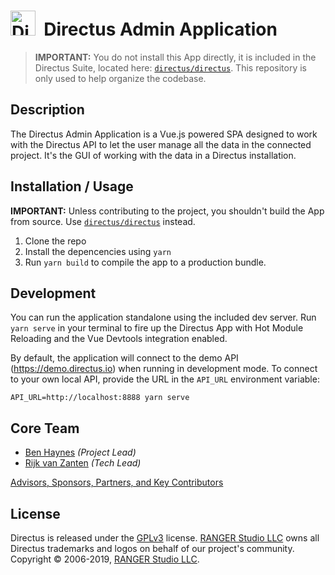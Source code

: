 <h1>
  <img src="https://user-images.githubusercontent.com/522079/43096167-3a1b1118-8e86-11e8-9fb2-7b4e3b1368bc.png" width="40" alt="Directus Logo"/>&nbsp;&nbsp;Directus Admin Application</h1>

> **IMPORTANT:** You do not install this App directly, it is included in the Directus Suite, located here: [`directus/directus`](https://github.com/directus/directus). This repository is only used to help organize the codebase.

## Description ##

The Directus Admin Application is a Vue.js powered SPA designed to work with the Directus API to let the user manage all the data in the connected project. It's the GUI of working with the data in a Directus installation. 

## Installation / Usage

**IMPORTANT:** Unless contributing to the project, you shouldn't build the App from source. Use [`directus/directus`](/directus/directus) instead.

1. Clone the repo
2. Install the depencencies using `yarn`
3. Run `yarn build` to compile the app to a production bundle.

## Development

You can run the application standalone using the included dev server. Run `yarn serve` in your terminal to fire up the Directus App with Hot Module Reloading and the Vue Devtools integration enabled.

By default, the application will connect to the demo API (https://demo.directus.io) when running in development mode. To connect to your own local API, provide the URL in the `API_URL` environment variable:

```
API_URL=http://localhost:8888 yarn serve
```

## Core Team

* [Ben Haynes](https://github.com/benhaynes) _(Project Lead)_
* [Rijk van Zanten](https://github.com/rijkvanzanten) _(Tech Lead)_

[Advisors, Sponsors, Partners, and Key Contributors](https://directus.io/organization.html#the-team)

## License

Directus is released under the [GPLv3](http://www.gnu.org/copyleft/gpl.html) license. [RANGER Studio LLC](https://rangerstudio.com) owns all Directus trademarks and logos on behalf of our project's community. Copyright © 2006-2019, [RANGER Studio LLC](https://rangerstudio.com).
